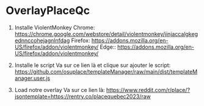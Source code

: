 # OverlayPlaceQc

1) Installe ViolentMonkey
Chrome: https://chrome.google.com/webstore/detail/violentmonkey/jinjaccalgkegednnccohejagnlnfdag
Firefox: https://addons.mozilla.org/en-US/firefox/addon/violentmonkey/
Edge:: https://addons.mozilla.org/en-US/firefox/addon/violentmonkey/ 

2) Installe le script
Va sur ce lien là et clique sur ajouter le script: https://github.com/osuplace/templateManager/raw/main/dist/templateManager.user.js

3) Load notre overlay
Va sur ce lien là: 
https://www.reddit.com/r/place/?jsontemplate=https://rentry.co/placequebec2023/raw
